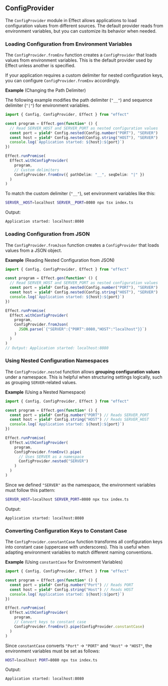 ## ConfigProvider

The `ConfigProvider` module in Effect allows applications to load configuration values from different sources.
The default provider reads from environment variables, but you can customize its behavior when needed.

### Loading Configuration from Environment Variables

The `ConfigProvider.fromEnv` function creates a `ConfigProvider` that loads values from environment variables. This is the default provider used by Effect unless another is specified.

If your application requires a custom delimiter for nested configuration keys, you can configure `ConfigProvider.fromEnv` accordingly.

**Example** (Changing the Path Delimiter)

The following example modifies the path delimiter (`"__"`) and sequence delimiter (`"|"`) for environment variables.

```ts twoslash title="index.ts"
import { Config, ConfigProvider, Effect } from "effect"

const program = Effect.gen(function* () {
  // Read SERVER_HOST and SERVER_PORT as nested configuration values
  const port = yield* Config.nested(Config.number("PORT"), "SERVER")
  const host = yield* Config.nested(Config.string("HOST"), "SERVER")
  console.log(`Application started: ${host}:${port}`)
})

Effect.runPromise(
  Effect.withConfigProvider(
    program,
    // Custom delimiters
    ConfigProvider.fromEnv({ pathDelim: "__", seqDelim: "|" })
  )
)
```

To match the custom delimiter (`"__"`), set environment variables like this:

```sh showLineNumbers=false
SERVER__HOST=localhost SERVER__PORT=8080 npx tsx index.ts
```

Output:

```ansi showLineNumbers=false
Application started: localhost:8080
```

### Loading Configuration from JSON

The `ConfigProvider.fromJson` function creates a `ConfigProvider` that loads values from a JSON object.

**Example** (Reading Nested Configuration from JSON)

```ts twoslash
import { Config, ConfigProvider, Effect } from "effect"

const program = Effect.gen(function* () {
  // Read SERVER_HOST and SERVER_PORT as nested configuration values
  const port = yield* Config.nested(Config.number("PORT"), "SERVER")
  const host = yield* Config.nested(Config.string("HOST"), "SERVER")
  console.log(`Application started: ${host}:${port}`)
})

Effect.runPromise(
  Effect.withConfigProvider(
    program,
    ConfigProvider.fromJson(
      JSON.parse(`{"SERVER":{"PORT":8080,"HOST":"localhost"}}`)
    )
  )
)
// Output: Application started: localhost:8080
```

### Using Nested Configuration Namespaces

The `ConfigProvider.nested` function allows **grouping configuration values** under a namespace.
This is helpful when structuring settings logically, such as grouping `SERVER`-related values.

**Example** (Using a Nested Namespace)

```ts twoslash title="index.ts"
import { Config, ConfigProvider, Effect } from "effect"

const program = Effect.gen(function* () {
  const port = yield* Config.number("PORT") // Reads SERVER_PORT
  const host = yield* Config.string("HOST") // Reads SERVER_HOST
  console.log(`Application started: ${host}:${port}`)
})

Effect.runPromise(
  Effect.withConfigProvider(
    program,
    ConfigProvider.fromEnv().pipe(
      // Uses SERVER as a namespace
      ConfigProvider.nested("SERVER")
    )
  )
)
```

Since we defined `"SERVER"` as the namespace, the environment variables must follow this pattern:

```sh showLineNumbers=false
SERVER_HOST=localhost SERVER_PORT=8080 npx tsx index.ts
```

Output:

```ansi showLineNumbers=false
Application started: localhost:8080
```

### Converting Configuration Keys to Constant Case

The `ConfigProvider.constantCase` function transforms all configuration keys into constant case (uppercase with underscores).
This is useful when adapting environment variables to match different naming conventions.

**Example** (Using `constantCase` for Environment Variables)

```ts twoslash title="index.ts"
import { Config, ConfigProvider, Effect } from "effect"

const program = Effect.gen(function* () {
  const port = yield* Config.number("Port") // Reads PORT
  const host = yield* Config.string("Host") // Reads HOST
  console.log(`Application started: ${host}:${port}`)
})

Effect.runPromise(
  Effect.withConfigProvider(
    program,
    // Convert keys to constant case
    ConfigProvider.fromEnv().pipe(ConfigProvider.constantCase)
  )
)
```

Since `constantCase` converts `"Port"` → `"PORT"` and `"Host"` → `"HOST"`, the environment variables must be set as follows:

```sh showLineNumbers=false
HOST=localhost PORT=8080 npx tsx index.ts
```

Output:

```ansi showLineNumbers=false
Application started: localhost:8080
```
